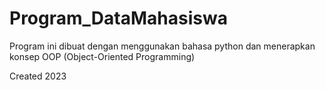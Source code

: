 # Program_DataMahasiswa


Program ini dibuat dengan menggunakan bahasa python dan menerapkan konsep OOP (Object-Oriented Programming)

Created 2023
